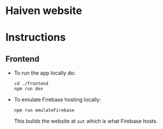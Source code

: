 # Haiven website

# Instructions

## Frontend

- To run the app locally do:
  ```{bash}
  cd ./frontend
  npm run dev
  ```
- To emulate Firebase hosting locally:
  ```{bash}
  npm run emulateFirebase
  ```
  This builds the website at `out` which is what Firebase hosts.
